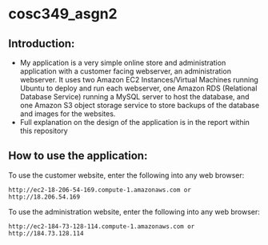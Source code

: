 # cosc349_asgn2

## Introduction:
- My application is a very simple online store and administration application with a customer facing webserver, an administration webserver. It uses two Amazon EC2 Instances/Virtual Machines running Ubuntu to deploy and run each webserver, one Amazon RDS (Relational Database Service) running a MySQL server to host the database, and one Amazon S3 object storage service to store backups of the database and images for the websites.
- Full explanation on the design of the application is in the report within this repository

## How to use the application:
To use the customer website, enter the following into any web browser:
```
http://ec2-18-206-54-169.compute-1.amazonaws.com or http://18.206.54.169 
```

To use the administration website, enter the following into any web browser:
```
http://ec2-184-73-128-114.compute-1.amazonaws.com or http://184.73.128.114
```
